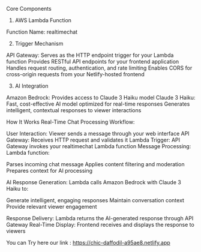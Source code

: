 Core Components
1. AWS Lambda Function

Function Name: realtimechat

2. Trigger Mechanism

API Gateway: Serves as the HTTP endpoint trigger for your Lambda function
Provides RESTful API endpoints for your frontend application
Handles request routing, authentication, and rate limiting
Enables CORS for cross-origin requests from your Netlify-hosted frontend

3. AI Integration

Amazon Bedrock: Provides access to Claude 3 Haiku model
Claude 3 Haiku: Fast, cost-effective AI model optimized for real-time responses
Generates intelligent, contextual responses to viewer interactions

How It Works
Real-Time Chat Processing Workflow:

User Interaction: Viewer sends a message through your web interface
API Gateway: Receives HTTP request and validates it
Lambda Trigger: API Gateway invokes your realtimechat Lambda function
Message Processing: Lambda function:

Parses incoming chat message
Applies content filtering and moderation
Prepares context for AI processing


AI Response Generation: Lambda calls Amazon Bedrock with Claude 3 Haiku to:

Generate intelligent, engaging responses
Maintain conversation context
Provide relevant viewer engagement


Response Delivery: Lambda returns the AI-generated response through API Gateway
Real-Time Display: Frontend receives and displays the response to viewers

You can Try here our link : 
https://chic-daffodil-a95ae8.netlify.app 
